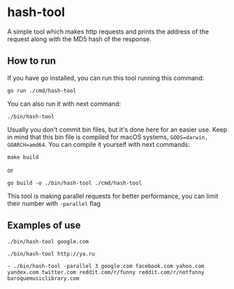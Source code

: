 # hash-tool

A simple tool which makes http requests and prints the address of the request along with the MD5 hash of the response.

## How to run

If you have go installed, you can run this tool running this command: 
```
go run ./cmd/hash-tool
```

You can also run it with next command:
```
./bin/hash-tool
```
Usually you don't commit bin files, but it's done here for an easier use. Keep in mind that this bin file is compiled for macOS systems, `GOOS=darwin, GOARCH=amd64`. You can compile it yourself with next commands:
```
make build
```
or
```
go build -o ./bin/hash-tool ./cmd/hash-tool
```

This tool is making parallel requests for better performance, you can limit their number with `-parallel` flag

## Examples of use

```
./bin/hash-tool google.com

./bin/hash-tool http://ya.ru

- ./bin/hash-tool -parallel 3 google.com facebook.com yahoo.com yandex.com twitter.com reddit.com/r/funny reddit.com/r/notfunny baroquemusiclibrary.com
```